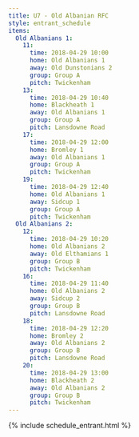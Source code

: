 ```yaml
---
title: U7 - Old Albanian RFC
style: entrant_schedule
items:
  Old Albanians 1:
    11:
      time: 2018-04-29 10:00
      home: Old Albanians 1
      away: Old Dunstonians 2
      group: Group A
      pitch: Twickenham
    13:
      time: 2018-04-29 10:40
      home: Blackheath 1
      away: Old Albanians 1
      group: Group A
      pitch: Lansdowne Road
    17:
      time: 2018-04-29 12:00
      home: Bromley 1
      away: Old Albanians 1
      group: Group A
      pitch: Twickenham
    19:
      time: 2018-04-29 12:40
      home: Old Albanians 1
      away: Sidcup 1
      group: Group A
      pitch: Twickenham
  Old Albanians 2:
    12:
      time: 2018-04-29 10:20
      home: Old Albanians 2
      away: Old Elthamians 1
      group: Group B
      pitch: Twickenham
    16:
      time: 2018-04-29 11:40
      home: Old Albanians 2
      away: Sidcup 2
      group: Group B
      pitch: Lansdowne Road
    18:
      time: 2018-04-29 12:20
      home: Bromley 2
      away: Old Albanians 2
      group: Group B
      pitch: Lansdowne Road
    20:
      time: 2018-04-29 13:00
      home: Blackheath 2
      away: Old Albanians 2
      group: Group B
      pitch: Twickenham
---
```


{% include schedule_entrant.html %}
